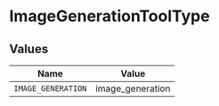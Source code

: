 # ImageGenerationToolType


## Values

| Name               | Value              |
| ------------------ | ------------------ |
| `IMAGE_GENERATION` | image_generation   |